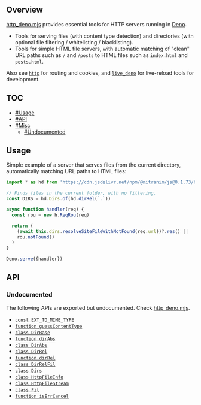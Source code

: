 ## Overview

[http_deno.mjs](../http_deno.mjs) provides essential tools for HTTP servers running in [Deno](https://deno.land).

* Tools for serving files (with content type detection) and directories (with optional file filtering / whitelisting / blacklisting).
* Tools for simple HTML file servers, with automatic matching of "clean" URL paths such as `/` and `/posts` to HTML files such as `index.html` and `posts.html`.

Also see [`http`](http_readme.md) for routing and cookies, and [`live_deno`](live_deno_readme.md) for live-reload tools for development.

## TOC

* [#Usage](#usage)
* [#API](#api)
* [#Misc](#misc)
  * [#Undocumented](#undocumented)

## Usage

Simple example of a server that serves files from the current directory, automatically matching URL paths to HTML files:

```js
import * as hd from 'https://cdn.jsdelivr.net/npm/@mitranim/js@0.1.73/http_deno.mjs'

// Finds files in the current folder, with no filtering.
const DIRS = hd.Dirs.of(hd.dirRel(`.`))

async function handler(req) {
  const rou = new h.ReqRou(req)

  return (
    (await this.dirs.resolveSiteFileWithNotFound(req.url))?.res() ||
    rou.notFound()
  )
}

Deno.serve({handler})
```

## API

### Undocumented

The following APIs are exported but undocumented. Check [http_deno.mjs](../http_deno.mjs).

  * [`const EXT_TO_MIME_TYPE`](../http_deno.mjs#L11)
  * [`function guessContentType`](../http_deno.mjs#L34)
  * [`class DirBase`](../http_deno.mjs#L38)
  * [`function dirAbs`](../http_deno.mjs#L73)
  * [`class DirAbs`](../http_deno.mjs#L75)
  * [`class DirRel`](../http_deno.mjs#L88)
  * [`function dirRel`](../http_deno.mjs#L107)
  * [`class DirRelFil`](../http_deno.mjs#L110)
  * [`class Dirs`](../http_deno.mjs#L122)
  * [`class HttpFileInfo`](../http_deno.mjs#L167)
  * [`class HttpFileStream`](../http_deno.mjs#L183)
  * [`class Fil`](../http_deno.mjs#L215)
  * [`function isErrCancel`](../http_deno.mjs#L225)
